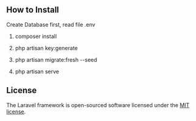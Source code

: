 
## How to Install

Create Database first, read file .env

1. composer install

2. php artisan key:generate

3. php artisan migrate:fresh --seed

4. php artisan serve

## License

The Laravel framework is open-sourced software licensed under the [MIT license](https://opensource.org/licenses/MIT).
